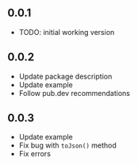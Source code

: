 ## 0.0.1

* TODO: initial working version

## 0.0.2

* Update package description
* Update example
* Follow pub.dev recommendations

## 0.0.3

* Update example
* Fix bug with `toJson()` method
* Fix errors